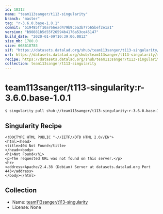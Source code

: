 ```yaml
---
id: 10313
name: "team113sanger/t113-singularity"
branch: "master"
tag: "r-3.6.0.base-1.0.1"
commit: "519485ff10a766ead479b9c5a3b77b65bef2e1a1"
version: "b90881b5d55f26594b4176a53ce45147"
build_date: "2020-01-09T10:39:06.081Z"
size_mb: 1780.0
size: 668618783
sif: "https://datasets.datalad.org/shub/team113sanger/t113-singularity/r-3.6.0.base-1.0.1/2020-01-09-519485ff-b90881b5/b90881b5d55f26594b4176a53ce45147.sif"
url: https://datasets.datalad.org/shub/team113sanger/t113-singularity/r-3.6.0.base-1.0.1/2020-01-09-519485ff-b90881b5/
recipe: https://datasets.datalad.org/shub/team113sanger/t113-singularity/r-3.6.0.base-1.0.1/2020-01-09-519485ff-b90881b5/Singularity
collection: team113sanger/t113-singularity
---
```


# team113sanger/t113-singularity:r-3.6.0.base-1.0.1

```bash
$ singularity pull shub://team113sanger/t113-singularity:r-3.6.0.base-1.0.1
```

## Singularity Recipe

```singularity
<!DOCTYPE HTML PUBLIC "-//IETF//DTD HTML 2.0//EN">
<html><head>
<title>404 Not Found</title>
</head><body>
<h1>Not Found</h1>
<p>The requested URL was not found on this server.</p>
<hr>
<address>Apache/2.4.38 (Debian) Server at datasets.datalad.org Port 443</address>
</body></html>
```

## Collection

 - Name: [team113sanger/t113-singularity](https://github.com/team113sanger/t113-singularity)
 - License: None

